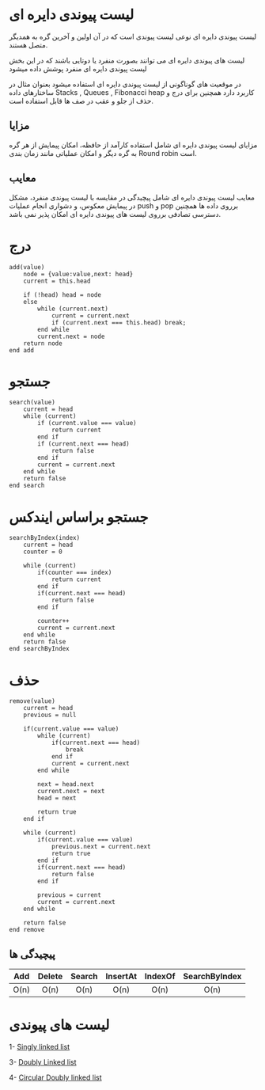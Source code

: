 # لیست پیوندی دایره ای

لیست پیوندی دایره ای نوعی لیست پیوندی است که در آن اولین و آخرین گره به همدیگر متصل هستند.

لیست های پیوندی دایره ای می توانند بصورت منفرد یا دوتایی باشند که در این بخش لیست پیوندی دایره ای منفرد پوشش داده میشود

در موقعیت های گوناگونی از لیست پیوندی دایره ای استفاده میشود بعنوان مثال در ساختارهای داده Stacks , Queues , Fibonacci heap کاربرد دارد همچنین برای درج و حذف از جلو و عقب در صف ها قابل استفاده است.

## مزایا

مزایای لیست پیوندی دایره ای شامل استفاده کارآمد از حافظه، امکان پیمایش از هر گره به گره دیگر و امکان عملیاتی مانند زمان بندی Round robin است.

## معایب

معایب لیست پیوندی دایره ای شامل پیچیدگی در مقایسه با لیست پیوندی منفرد، مشکل در پیمایش معکوس، و دشواری انجام عملیات push و pop برروی داده ها همچنین دسترسی تصادفی برروی لیست های پیوندی دایره ای امکان پذیر نمی باشد.

# درج

```
add(value)
    node = {value:value,next: head}
    current = this.head

    if (!head) head = node
    else
        while (current.next)
            current = current.next
            if (current.next === this.head) break;
        end while
        current.next = node
    return node
end add
```

# جستجو

```
search(value)
    current = head
    while (current)
        if (current.value === value)
            return current
        end if
        if (current.next === head)
            return false
        end if
        current = current.next
    end while
    return false
end search
```

# جستجو براساس ایندکس

```
searchByIndex(index)
    current = head
    counter = 0

    while (current)
        if(counter === index)
            return current
        end if
        if(current.next === head)
            return false
        end if

        counter++
        current = current.next
    end while
    return false
end searchByIndex
```

# حذف

```
remove(value)
    current = head
    previous = null

    if(current.value === value)
        while (current)
            if(current.next === head)
                break
            end if
            current = current.next
        end while

        next = head.next
        current.next = next
        head = next

        return true
    end if

    while (current)
        if(current.value === value)
            previous.next = current.next
            return true
        end if
        if(current.next === head)
            return false
        end if

        previous = current
        current = current.next
    end while

    return false
end remove
```

## پیچیدگی ها

| Add  | Delete | Search | InsertAt | IndexOf | SearchByIndex |
| :--: | :----: | :----: | :------: | :-----: | :-----------: |
| O(n) |  O(n)  |  O(n)  |   O(n)   |  O(n)   |     O(n)      |

# لیست های پیوندی

1- [Singly linked list](https://github.com/mmdzov/data-structure/blob/main/src/2.Linked-List/2_1.Singly-Linked-List/FA-README.md)

3- [Doubly Linked list](https://github.com/mmdzov/data-structure/blob/main/src/2.Linked-List/2_3.Doubly-Linked-List/FA-README.md)

4- [Circular Doubly linked list](https://github.com/mmdzov/data-structure/blob/main/src/2.Linked-List/2_4.Circular-Doubly-Linked-List/FA-README.md)
